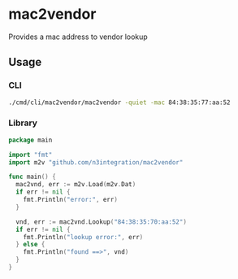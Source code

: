 # mac2vendor
Provides a mac address to vendor lookup

## Usage

### CLI
```bash
./cmd/cli/mac2vendor/mac2vendor -quiet -mac 84:38:35:77:aa:52
```

### Library

```go
package main

import "fmt"
import m2v "github.com/n3integration/mac2vendor"

func main() {
  mac2vnd, err := m2v.Load(m2v.Dat)
  if err != nil {
    fmt.Println("error:", err)
  }

  vnd, err := mac2vnd.Lookup("84:38:35:70:aa:52")
  if err != nil {
    fmt.Println("lookup error:", err)
  } else {
    fmt.Println("found ==>", vnd)
  }
}
```
